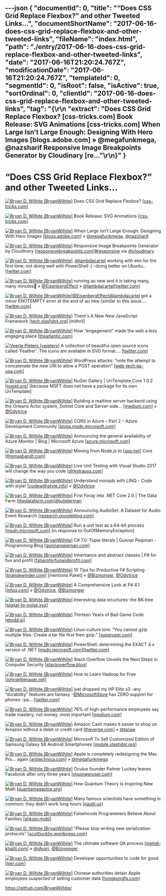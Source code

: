 ---json
{
  "documentId": 0,
  "title": "“Does CSS Grid Replace Flexbox?” and other Tweeted Links…",
  "documentShortName": "2017-06-16-does-css-grid-replace-flexbox-and-other-tweeted-links",
  "fileName": "index.html",
  "path": "./entry/2017-06-16-does-css-grid-replace-flexbox-and-other-tweeted-links",
  "date": "2017-06-16T21:20:24.767Z",
  "modificationDate": "2017-06-16T21:20:24.767Z",
  "templateId": 0,
  "segmentId": 0,
  "isRoot": false,
  "isActive": true,
  "sortOrdinal": 0,
  "clientId": "2017-06-16-does-css-grid-replace-flexbox-and-other-tweeted-links",
  "tag": "{\r\n  \"extract\": \"Does CSS Grid Replace Flexbox? [css-tricks.com] Book Release: SVG Animations [css-tricks.com] When Large Isn’t Large Enough: Designing With Hero Images [blogs.adobe.com] » @megafunkmega, @nazsharif Responsive Image Breakpoints Generator by Cloudinary [re...\"\r\n}"
}
---

# “Does CSS Grid Replace Flexbox?” and other Tweeted Links…

[<img alt="Bryan D. Wilhite [BryanWilhite]" src="https://songhay.blob.core.windows.net/shared-social-twitter/BryanWilhite.jpeg">](http://songhayblog.azurewebsites.net/ "Bryan D. Wilhite [BryanWilhite]") Does CSS Grid Replace Flexbox? [[css-tricks.com]](https://css-tricks.com/css-grid-replace-flexbox/)

[<img alt="Bryan D. Wilhite [BryanWilhite]" src="https://songhay.blob.core.windows.net/shared-social-twitter/BryanWilhite.jpeg">](http://songhayblog.azurewebsites.net/ "Bryan D. Wilhite [BryanWilhite]") Book Release: SVG Animations [[css-tricks.com]](https://css-tricks.com/book-release-svg-animations/)

[<img alt="Bryan D. Wilhite [BryanWilhite]" src="https://songhay.blob.core.windows.net/shared-social-twitter/BryanWilhite.jpeg">](http://songhayblog.azurewebsites.net/ "Bryan D. Wilhite [BryanWilhite]") When Large Isn’t Large Enough: Designing With Hero Images [[blogs.adobe.com]](https://blogs.adobe.com/creativecloud/best-practices-for-hero-images/) » [@megafunkmega](http://twitter.com/megafunkmega), [@nazsharif](http://twitter.com/nazsharif)

[<img alt="Bryan D. Wilhite [BryanWilhite]" src="https://songhay.blob.core.windows.net/shared-social-twitter/BryanWilhite.jpeg">](http://songhayblog.azurewebsites.net/ "Bryan D. Wilhite [BryanWilhite]") Responsive Image Breakpoints Generator by Cloudinary [[responsivebreakpoints.com]](http://responsivebreakpoints.com)[#responsive](http://twitter.com/search?q=%23responsive) via [@cloudinary](http://twitter.com/cloudinary)

[<img alt="Bryan D. Wilhite [BryanWilhite]" src="https://songhay.blob.core.windows.net/shared-social-twitter/BryanWilhite.jpeg">](http://songhayblog.azurewebsites.net/ "Bryan D. Wilhite [BryanWilhite]") .[@lambdacartel](http://twitter.com/lambdacartel) working with elm for the first time; not doing well with PowerShell :( -doing better on Ubuntu.. [[twitter.com]](https://twitter.com/BryanWilhite/status/873783001120874496/photo/1)

[<img alt="Bryan D. Wilhite [BryanWilhite]" src="https://songhay.blob.core.windows.net/shared-social-twitter/BryanWilhite.jpeg">](http://songhayblog.azurewebsites.net/ "Bryan D. Wilhite [BryanWilhite]") running au new and it *is* taking many, many minutes😬 « [@EisenbergEffect](http://twitter.com/EisenbergEffect) » [@lambdacartel](http://twitter.com/lambdacartel)[[twitter.com]](https://twitter.com/BryanWilhite/status/874409958988668929/photo/1)

[<img alt="Bryan D. Wilhite [BryanWilhite]" src="https://songhay.blob.core.windows.net/shared-social-twitter/BryanWilhite.jpeg">](http://songhayblog.azurewebsites.net/ "Bryan D. Wilhite [BryanWilhite]")[@EisenbergEffect](http://twitter.com/EisenbergEffect)[@lambdacartel](http://twitter.com/lambdacartel) got a minor ENOTEMPTY error at the end of au new (similar to this issue:… [[twitter.com]](https://twitter.com/i/web/status/874415449043156992)

[<img alt="Bryan D. Wilhite [BryanWilhite]" src="https://songhay.blob.core.windows.net/shared-social-twitter/BryanWilhite.jpeg">](http://songhayblog.azurewebsites.net/ "Bryan D. Wilhite [BryanWilhite]") There's A New New JavaScript Framework [[tech.slashdot.org]](https://tech.slashdot.org/story/17/04/01/0551220/theres-a-new-new-javascript-framework?utm_source=feedly1.0mainlinkanon&utm_medium=feed) [mithril]

[<img alt="Bryan D. Wilhite [BryanWilhite]" src="https://songhay.blob.core.windows.net/shared-social-twitter/BryanWilhite.jpeg">](http://songhayblog.azurewebsites.net/ "Bryan D. Wilhite [BryanWilhite]") How “engagement” made the web a less engaging place [[theatlantic.com]](https://www.theatlantic.com/technology/archive/2017/03/how-the-like-button-ruined-the-internet/519795/)

[<img alt="Veerle Pieters [vpieters]" src="https://songhay.blob.core.windows.net/shared-social-twitter/vpieters.png">](http://veerle.duoh.com/ "Veerle Pieters [vpieters]") A collection of beautiful open source icons called 'Feather'. The icons are available in SVG format.… [[twitter.com]](https://twitter.com/i/web/status/874843683262275585)

[<img alt="Bryan D. Wilhite [BryanWilhite]" src="https://songhay.blob.core.windows.net/shared-social-twitter/BryanWilhite.jpeg">](http://songhayblog.azurewebsites.net/ "Bryan D. Wilhite [BryanWilhite]") WordPress attacks: “note the attempt to concatenate the new URI to allow a POST operation” [[web-tech.ga-usa.com]](http://web-tech.ga-usa.com/2011/01/recent-wordpress-plugin-scans/index.html)

[<img alt="Bryan D. Wilhite [BryanWilhite]" src="https://songhay.blob.core.windows.net/shared-social-twitter/BryanWilhite.jpeg">](http://songhayblog.azurewebsites.net/ "Bryan D. Wilhite [BryanWilhite]") NuGet Gallery | UriTemplate.Core 1.0.2 [[nuget.org]](https://www.nuget.org/packages/UriTemplate.Core/) [because MSFT does not have a package for its own UriTemplate]

[<img alt="Bryan D. Wilhite [BryanWilhite]" src="https://songhay.blob.core.windows.net/shared-social-twitter/BryanWilhite.jpeg">](http://songhayblog.azurewebsites.net/ "Bryan D. Wilhite [BryanWilhite]") Building a realtime server backend using the Orleans Actor system, Dotnet Core and Server-side… [[medium.com]](https://medium.com/@MaartenSikkema/using-dotnet-core-orleans-redux-and-websockets-to-build-a-scalable-realtime-back-end-cd0b65ec6b4d) » [@Odytrice](http://twitter.com/Odytrice)

[<img alt="Bryan D. Wilhite [BryanWilhite]" src="https://songhay.blob.core.windows.net/shared-social-twitter/BryanWilhite.jpeg">](http://songhayblog.azurewebsites.net/ "Bryan D. Wilhite [BryanWilhite]") CQRS in Azure – Part 2 – Azure Development Community [[blogs.msdn.microsoft.com]](https://blogs.msdn.microsoft.com/azuredev/2017/04/03/cqrs-in-azure-part-2/)

[<img alt="Bryan D. Wilhite [BryanWilhite]" src="https://songhay.blob.core.windows.net/shared-social-twitter/BryanWilhite.jpeg">](http://songhayblog.azurewebsites.net/ "Bryan D. Wilhite [BryanWilhite]") Announcing the general availability of Azure Monitor | Blog | Microsoft Azure [[azure.microsoft.com]](https://azure.microsoft.com/en-us/blog/announcing-the-general-availability-of-azure-monitor/)

[<img alt="Bryan D. Wilhite [BryanWilhite]" src="https://songhay.blob.core.windows.net/shared-social-twitter/BryanWilhite.jpeg">](http://songhayblog.azurewebsites.net/ "Bryan D. Wilhite [BryanWilhite]") Moving from Node.js to [[asp.net]](http://ASP.NET) Core [[thomasbandt.com]](https://thomasbandt.com/posts/404)

[<img alt="Bryan D. Wilhite [BryanWilhite]" src="https://songhay.blob.core.windows.net/shared-social-twitter/BryanWilhite.jpeg">](http://songhayblog.azurewebsites.net/ "Bryan D. Wilhite [BryanWilhite]") Live Unit Testing with Visual Studio 2017 will change the way you code [[dirkstrauss.com]](https://dirkstrauss.com/live-unit-testing-visual-studio-2017/)

[<img alt="Bryan D. Wilhite [BryanWilhite]" src="https://songhay.blob.core.windows.net/shared-social-twitter/BryanWilhite.jpeg">](http://songhayblog.azurewebsites.net/ "Bryan D. Wilhite [BryanWilhite]") Understand monads with LINQ - Code with style! [[codewithstyle.info]](http://codewithstyle.info/understand-monads-linq/) « [@Odytrice](http://twitter.com/Odytrice)

[<img alt="Bryan D. Wilhite [BryanWilhite]" src="https://songhay.blob.core.windows.net/shared-social-twitter/BryanWilhite.jpeg">](http://songhayblog.azurewebsites.net/ "Bryan D. Wilhite [BryanWilhite]") First Foray into .NET Core 2.0 | The Data Farm [[thedatafarm.com]](http://thedatafarm.com/data-access/first-foray-into-net-core-2-0/)[@julielerman](http://twitter.com/julielerman)

[<img alt="Bryan D. Wilhite [BryanWilhite]" src="https://songhay.blob.core.windows.net/shared-social-twitter/BryanWilhite.jpeg">](http://songhayblog.azurewebsites.net/ "Bryan D. Wilhite [BryanWilhite]") Announcing AudioSet: A Dataset for Audio Event Research [[research.googleblog.com]](https://research.googleblog.com/2017/03/announcing-audioset-dataset-for-audio.html)

[<img alt="Bryan D. Wilhite [BryanWilhite]" src="https://songhay.blob.core.windows.net/shared-social-twitter/BryanWilhite.jpeg">](http://songhayblog.azurewebsites.net/ "Bryan D. Wilhite [BryanWilhite]") Run a unit test as a 64-bit process [[msdn.microsoft.com]](https://msdn.microsoft.com/en-us/library/ee782531.aspx?f=255&MSPPError=-2147217396) [in response to OutOfMemoryException]

[<img alt="Bryan D. Wilhite [BryanWilhite]" src="https://songhay.blob.core.windows.net/shared-social-twitter/BryanWilhite.jpeg">](http://songhayblog.azurewebsites.net/ "Bryan D. Wilhite [BryanWilhite]") C# 7.0: Tuple literals | Gunnar Peipman - Programming Blog [[gunnarpeipman.com]](http://gunnarpeipman.com/2017/04/csharp-tuple-literals/)

[<img alt="Bryan D. Wilhite [BryanWilhite]" src="https://songhay.blob.core.windows.net/shared-social-twitter/BryanWilhite.jpeg">](http://songhayblog.azurewebsites.net/ "Bryan D. Wilhite [BryanWilhite]") Inheritance and abstract classes | F# for fun and profit [[fsharpforfunandprofit.com]](https://fsharpforfunandprofit.com/posts/inheritance/)

[<img alt="Bryan D. Wilhite [BryanWilhite]" src="https://songhay.blob.core.windows.net/shared-social-twitter/BryanWilhite.jpeg">](http://songhayblog.azurewebsites.net/ "Bryan D. Wilhite [BryanWilhite]") 10 Tips for Productive F# Scripting · [[brandewinder.com]](http://brandewinder.com/2016/02/06/10-fsharp-scripting-tips/) [mentions Paket] » [@Bizmonger](http://twitter.com/Bizmonger), [@Odytrice](http://twitter.com/Odytrice)

[<img alt="Bryan D. Wilhite [BryanWilhite]" src="https://songhay.blob.core.windows.net/shared-social-twitter/BryanWilhite.jpeg">](http://songhayblog.azurewebsites.net/ "Bryan D. Wilhite [BryanWilhite]") A Comprehensive Look at F# 4.1 [[infoq.com]](https://www.infoq.com/articles/FSharp-4.1) » [@Odytrice](http://twitter.com/Odytrice), [@Bizmonger](http://twitter.com/Bizmonger)

[<img alt="Bryan D. Wilhite [BryanWilhite]" src="https://songhay.blob.core.windows.net/shared-social-twitter/BryanWilhite.jpeg">](http://songhayblog.azurewebsites.net/ "Bryan D. Wilhite [BryanWilhite]") Interesting data structures: the BK-tree [[signal-to-noise.xyz]](http://signal-to-noise.xyz/post/bk-tree/)

[<img alt="Bryan D. Wilhite [BryanWilhite]" src="https://songhay.blob.core.windows.net/shared-social-twitter/BryanWilhite.jpeg">](http://songhayblog.azurewebsites.net/ "Bryan D. Wilhite [BryanWilhite]") Thirteen Years of Bad Game Code [[etodd.io]](http://etodd.io/2017/03/29/thirteen-years-of-bad-game-code/)

[<img alt="Bryan D. Wilhite [BryanWilhite]" src="https://songhay.blob.core.windows.net/shared-social-twitter/BryanWilhite.jpeg">](http://songhayblog.azurewebsites.net/ "Bryan D. Wilhite [BryanWilhite]") Linux-culture lore: “You cannot gzip multiple files. Create a tar file first then gzip.” [[superuser.com]](https://superuser.com/questions/952653/what-happened-to-gzip-option-in-7-zip)

[<img alt="Bryan D. Wilhite [BryanWilhite]" src="https://songhay.blob.core.windows.net/shared-social-twitter/BryanWilhite.jpeg">](http://songhayblog.azurewebsites.net/ "Bryan D. Wilhite [BryanWilhite]") PowerShell: determining the EXACT 4.x version of .NET [[msdn.microsoft.com]](https://msdn.microsoft.com/en-us/library/hh925568%28v=vs.110%29.aspx?f=255&MSPPError=-2147217396)[[twitter.com]](https://twitter.com/BryanWilhite/status/874246255773396994/photo/1)

[<img alt="Bryan D. Wilhite [BryanWilhite]" src="https://songhay.blob.core.windows.net/shared-social-twitter/BryanWilhite.jpeg">](http://songhayblog.azurewebsites.net/ "Bryan D. Wilhite [BryanWilhite]") Stack Overflow Unveils the Next Steps in Computer Security [[stackoverflow.blog]](https://stackoverflow.blog/2017/03/30/stack-overflow-unveils-next-steps-computer-security/)

[<img alt="Bryan D. Wilhite [BryanWilhite]" src="https://songhay.blob.core.windows.net/shared-social-twitter/BryanWilhite.jpeg">](http://songhayblog.azurewebsites.net/ "Bryan D. Wilhite [BryanWilhite]") How to Learn Hadoop for Free [[johnwittenauer.net]](http://www.johnwittenauer.net/how-to-learn-hadoop-for-free/)

[<img alt="Bryan D. Wilhite [BryanWilhite]" src="https://songhay.blob.core.windows.net/shared-social-twitter/BryanWilhite.jpeg">](http://songhayblog.azurewebsites.net/ "Bryan D. Wilhite [BryanWilhite]") just dropped my HP Elite x3 -any “durability” features are fantasy -[@MicrosoftStore](http://twitter.com/MicrosoftStore) has ZERO support for phones -pa… [[twitter.com]](https://twitter.com/i/web/status/872592254946336768)

[<img alt="Bryan D. Wilhite [BryanWilhite]" src="https://songhay.blob.core.windows.net/shared-social-twitter/BryanWilhite.jpeg">](http://songhayblog.azurewebsites.net/ "Bryan D. Wilhite [BryanWilhite]") 76% of high-performance employees say trade mastery, not money, most important [[medium.com]](https://medium.com/@wbelk/76-of-high-performance-employees-say-trade-mastery-not-money-most-important-in-career-decisions-e0c457884d2e)

[<img alt="Bryan D. Wilhite [BryanWilhite]" src="https://songhay.blob.core.windows.net/shared-social-twitter/BryanWilhite.jpeg">](http://songhayblog.azurewebsites.net/ "Bryan D. Wilhite [BryanWilhite]") Amazon Cash makes it easier to shop on Amazon without a debit or credit card [[theverge.com]](http://www.theverge.com/2017/4/3/15161000/amazon-cash-account-balance-direct-deposit-retail-store-barcode) « [@taraw](http://twitter.com/taraw)

[<img alt="Bryan D. Wilhite [BryanWilhite]" src="https://songhay.blob.core.windows.net/shared-social-twitter/BryanWilhite.jpeg">](http://songhayblog.azurewebsites.net/ "Bryan D. Wilhite [BryanWilhite]") Microsoft To Sell Customized Edition of Samsung Galaxy S8 Android Smartphones [[mobile.slashdot.org]](https://mobile.slashdot.org/story/17/03/30/1812243/microsoft-to-sell-customized-edition-of-samsung-galaxy-s8-android-smartphones?utm_source=feedly1.0mainlinkanon&utm_medium=feed)

[<img alt="Bryan D. Wilhite [BryanWilhite]" src="https://songhay.blob.core.windows.net/shared-social-twitter/BryanWilhite.jpeg">](http://songhayblog.azurewebsites.net/ "Bryan D. Wilhite [BryanWilhite]") Apple is completely redesigning the Mac Pro… again [[arstechnica.com]](https://arstechnica.com/apple/2017/04/apple-is-completely-redesigning-the-mac-pro-again/) » [@megafunkmega](http://twitter.com/megafunkmega)

[<img alt="Bryan D. Wilhite [BryanWilhite]" src="https://songhay.blob.core.windows.net/shared-social-twitter/BryanWilhite.jpeg">](http://songhayblog.azurewebsites.net/ "Bryan D. Wilhite [BryanWilhite]") Oculus founder Palmer Luckey leaves Facebook after only three years [[mspoweruser.com]](https://mspoweruser.com/oculus-founder-palmer-luckey-leaves-facebook-three-years/)

[<img alt="Bryan D. Wilhite [BryanWilhite]" src="https://songhay.blob.core.windows.net/shared-social-twitter/BryanWilhite.jpeg">](http://songhayblog.azurewebsites.net/ "Bryan D. Wilhite [BryanWilhite]") How Quantum Theory Is Inspiring New Math [[quantamagazine.org]](https://www.quantamagazine.org/20170330-how-quantum-theory-is-inspiring-new-math/)

[<img alt="Bryan D. Wilhite [BryanWilhite]" src="https://songhay.blob.core.windows.net/shared-social-twitter/BryanWilhite.jpeg">](http://songhayblog.azurewebsites.net/ "Bryan D. Wilhite [BryanWilhite]") Many famous scientists have something in common: they didn’t work long hours [[nautil.us]](http://nautil.us/issue/46/balance/darwin-was-a-slacker-and-you-should-be-too)

[<img alt="Bryan D. Wilhite [BryanWilhite]" src="https://songhay.blob.core.windows.net/shared-social-twitter/BryanWilhite.jpeg">](http://songhayblog.azurewebsites.net/ "Bryan D. Wilhite [BryanWilhite]") Falsehoods Programmers Believe About Families [[shkspr.mobi]](https://shkspr.mobi/blog/2017/03/falsehoods-programmers-believe-about-families/)

[<img alt="Bryan D. Wilhite [BryanWilhite]" src="https://songhay.blob.core.windows.net/shared-social-twitter/BryanWilhite.jpeg">](http://songhayblog.azurewebsites.net/ "Bryan D. Wilhite [BryanWilhite]") “Please stop writing new serialization protocols” [[scottlocklin.wordpress.com]](https://scottlocklin.wordpress.com/2017/04/02/please-stop-writing-new-serialization-protocols/)

[<img alt="Bryan D. Wilhite [BryanWilhite]" src="https://songhay.blob.core.windows.net/shared-social-twitter/BryanWilhite.jpeg">](http://songhayblog.azurewebsites.net/ "Bryan D. Wilhite [BryanWilhite]") The ultimate software QA process [[mehdi-khalili.com]](http://www.mehdi-khalili.com/the-ultimate-software-qa-process) » [@iAyori](http://twitter.com/iAyori), [@Bizmonger](http://twitter.com/Bizmonger)

[<img alt="Bryan D. Wilhite [BryanWilhite]" src="https://songhay.blob.core.windows.net/shared-social-twitter/BryanWilhite.jpeg">](http://songhayblog.azurewebsites.net/ "Bryan D. Wilhite [BryanWilhite]") Developer opportunities to code for good [[lxer.com]](http://lxer.com/module/newswire/ext_link.php?rid=240830)

[<img alt="Bryan D. Wilhite [BryanWilhite]" src="https://songhay.blob.core.windows.net/shared-social-twitter/BryanWilhite.jpeg">](http://songhayblog.azurewebsites.net/ "Bryan D. Wilhite [BryanWilhite]") Chinese authorities detain Apple employees suspected of selling customer data [[hongkongfp.com]](https://www.hongkongfp.com/2017/06/08/china-uncovers-massive-underground-network-apple-employees-selling-customers-personal-data/)

<https://github.com/BryanWilhite/>
